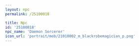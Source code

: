 ```yaml
---
layout: npc
permalink: /25100018

title: Npc
id: '25100018'
npc_name: 'Daemon Sorcerer'
icon_url: 'portrait/mob/21010002_m_blackrobemagician_p.png'
---
```


